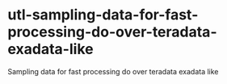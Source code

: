 # utl-sampling-data-for-fast-processing-do-over-teradata-exadata-like
Sampling data for fast processing do over teradata exadata like

